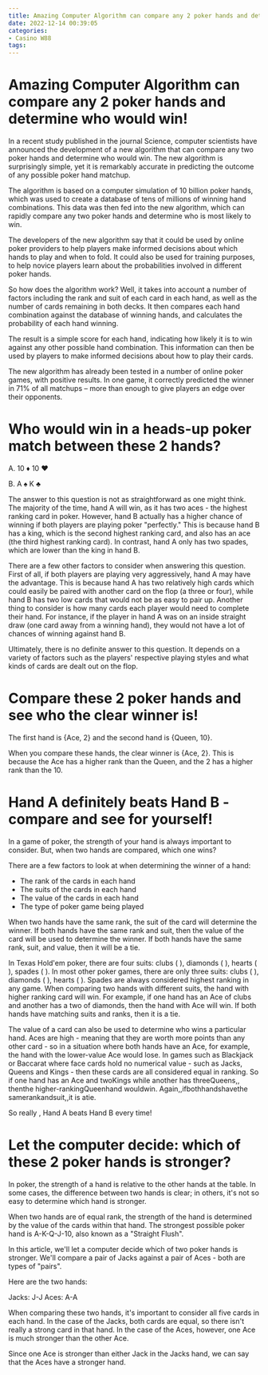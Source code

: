 ```yaml
---
title: Amazing Computer Algorithm can compare any 2 poker hands and determine who would win!
date: 2022-12-14 00:39:05
categories:
- Casino W88
tags:
---
```



#  Amazing Computer Algorithm can compare any 2 poker hands and determine who would win!

In a recent study published in the journal Science, computer scientists have announced the development of a new algorithm that can compare any two poker hands and determine who would win. The new algorithm is surprisingly simple, yet it is remarkably accurate in predicting the outcome of any possible poker hand matchup.

The algorithm is based on a computer simulation of 10 billion poker hands, which was used to create a database of tens of millions of winning hand combinations. This data was then fed into the new algorithm, which can rapidly compare any two poker hands and determine who is most likely to win.

The developers of the new algorithm say that it could be used by online poker providers to help players make informed decisions about which hands to play and when to fold. It could also be used for training purposes, to help novice players learn about the probabilities involved in different poker hands.

So how does the algorithm work? Well, it takes into account a number of factors including the rank and suit of each card in each hand, as well as the number of cards remaining in both decks. It then compares each hand combination against the database of winning hands, and calculates the probability of each hand winning.

The result is a simple score for each hand, indicating how likely it is to win against any other possible hand combination. This information can then be used by players to make informed decisions about how to play their cards.

The new algorithm has already been tested in a number of online poker games, with positive results. In one game, it correctly predicted the winner in 71% of all matchups – more than enough to give players an edge over their opponents.

#  Who would win in a heads-up poker match between these 2 hands?

A. 10 ♦ 10 ♥

B. A ♠ K ♣

The answer to this question is not as straightforward as one might think. The majority of the time, hand A will win, as it has two aces - the highest ranking card in poker. However, hand B actually has a higher chance of winning if both players are playing poker "perfectly." This is because hand B has a king, which is the second highest ranking card, and also has an ace (the third highest ranking card). In contrast, hand A only has two spades, which are lower than the king in hand B.

There are a few other factors to consider when answering this question. First of all, if both players are playing very aggressively, hand A may have the advantage. This is because hand A has two relatively high cards which could easily be paired with another card on the flop (a three or four), while hand B has two low cards that would not be as easy to pair up. Another thing to consider is how many cards each player would need to complete their hand. For instance, if the player in hand A was on an inside straight draw (one card away from a winning hand), they would not have a lot of chances of winning against hand B.

Ultimately, there is no definite answer to this question. It depends on a variety of factors such as the players' respective playing styles and what kinds of cards are dealt out on the flop.

#  Compare these 2 poker hands and see who the clear winner is!

The first hand is {Ace, 2} and the second hand is {Queen, 10}.

When you compare these hands, the clear winner is {Ace, 2}. This is because the Ace has a higher rank than the Queen, and the 2 has a higher rank than the 10.

#  Hand A definitely beats Hand B - compare and see for yourself!

In a game of poker, the strength of your hand is always important to consider. But, when two hands are compared, which one wins?

There are a few factors to look at when determining the winner of a hand:

* The rank of the cards in each hand
 * The suits of the cards in each hand
 * The value of the cards in each hand
 * The type of poker game being played

When two hands have the same rank, the suit of the card will determine the winner. If both hands have the same rank and suit, then the value of the card will be used to determine the winner. If both hands have the same rank, suit, and value, then it will be a tie.

In Texas Hold'em poker, there are four suits: clubs ( ), diamonds ( ), hearts ( ), spades ( ). In most other poker games, there are only three suits: clubs ( ), diamonds ( ), hearts ( ). Spades are always considered highest ranking in any game. When comparing two hands with different suits, the hand with higher ranking card will win. For example, if one hand has an Ace of clubs and another has a two of diamonds, then the hand with Ace will win. If both hands have matching suits and ranks, then it is a tie.

The value of a card can also be used to determine who wins a particular hand. Aces are high - meaning that they are worth more points than any other card - so in a situation where both hands have an Ace, for example, the hand with the lower-value Ace would lose. In games such as Blackjack or Baccarat where face cards hold no numerical value - such as Jacks, Queens and Kings - then these cards are all considered equal in ranking. So if one hand has an Ace and twoKings while another has threeQueens,, thenthe higher-rankingQueenhand wouldwin. Again,,ifbothhandshavethe samerankandsuit,,it is atie.

  So really , Hand A beats Hand B every time!

#  Let the computer decide: which of these 2 poker hands is stronger?

In poker, the strength of a hand is relative to the other hands at the table. In some cases, the difference between two hands is clear; in others, it's not so easy to determine which hand is stronger.

When two hands are of equal rank, the strength of the hand is determined by the value of the cards within that hand. The strongest possible poker hand is A-K-Q-J-10, also known as a "Straight Flush".

In this article, we'll let a computer decide which of two poker hands is stronger. We'll compare a pair of Jacks against a pair of Aces - both are types of "pairs".

Here are the two hands:

Jacks: J-J
Aces: A-A

When comparing these two hands, it's important to consider all five cards in each hand. In the case of the Jacks, both cards are equal, so there isn't really a strong card in that hand. In the case of the Aces, however, one Ace is much stronger than the other Ace.

Since one Ace is stronger than either Jack in the Jacks hand, we can say that the Aces have a stronger hand.